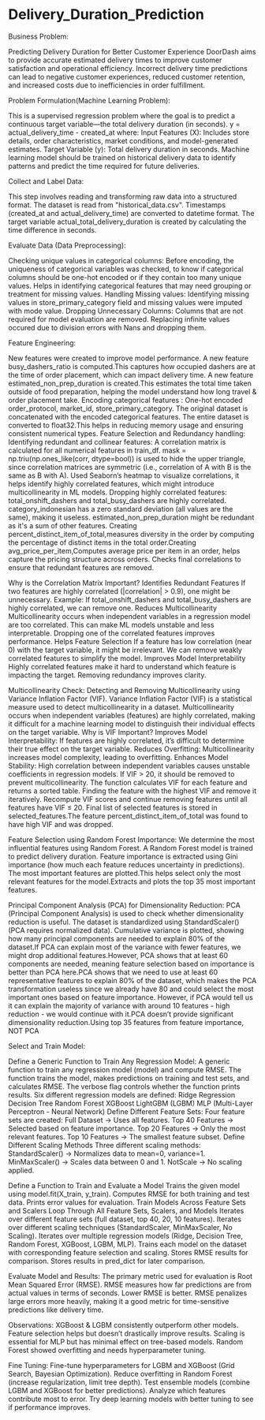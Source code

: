 # Delivery_Duration_Prediction
Business Problem:

Predicting Delivery Duration for Better Customer Experience DoorDash aims to provide accurate estimated delivery times to improve customer satisfaction and operational efficiency. Incorrect delivery time predictions can lead to negative customer experiences, reduced customer retention, and increased costs due to inefficiencies in order fulfillment.

Problem Formulation(Machine Learning Problem):

This is a supervised regression problem where the goal is to predict a continuous target variable—the total delivery duration (in seconds). 
y = actual_delivery_time - created_at 
where: Input Features (X): Includes store details, order characteristics, market conditions, and model-generated estimates. Target Variable (y): Total delivery duration in seconds. Machine learning model should be trained on historical delivery data to identify patterns and predict the time required for future deliveries.

Collect and Label Data:

This step involves reading and transforming raw data into a structured format. The dataset is read from "historical_data.csv". Timestamps (created_at and actual_delivery_time) are converted to datetime format. The target variable actual_total_delivery_duration is created by calculating the time difference in seconds.

Evaluate Data (Data Preprocessing):

Checking unique values in categorical columns: Before encoding, the uniqueness of categorical variables was checked, to know if categorical columns should be one-hot encoded or if they contain too many unique values. 
Helps in identifying categorical features that may need grouping or treatment for missing values. 
Handling Missing values: Identifying missing values in store_primary_category field and missing values were imputed with mode value. 
Dropping Unnecessary Columns: Columns that are not required for model evaluation are removed. Replacing infinite values occured due to division errors with Nans and dropping them.

Feature Engineering:

New features were created to improve model performance.
A new feature busy_dashers_ratio is computed.This captures how occupied dashers are at the time of order placement, which can impact delivery time.
A new feature estimated_non_prep_duration is created.This estimates the total time taken outside of food preparation, helping the model understand how long travel & order placement take.
Encoding categorical features : One-hot encoded order_protocol, market_id, store_primary_category.
The original dataset is concatenated with the encoded categorical features.
The entire dataset is converted to float32.This helps in reducing memory usage and ensuring consistent numerical types.
Feature Selection and Redundancy handling:
Identifying redundant and collinear features:
A correlation matrix is calculated for all numerical features in train_df.
mask = np.triu(np.ones_like(corr, dtype=bool)) is used to hide the upper triangle, since correlation matrices are symmetric (i.e., correlation of A with B is the same as B with A).
Used Seaborn’s heatmap to visualize correlations, it helps identify highly correlated features, which might introduce multicollinearity in ML models.
Dropping highly correlated features:
total_onshift_dashers and total_busy_dashers are highly correlated.
category_indonesian has a zero standard deviation (all values are the same), making it useless.
estimated_non_prep_duration might be redundant as it's a sum of other features.
Creating percent_distinct_item_of_total,measures diversity in the order by computing the percentage of distinct items in the total order.Creating avg_price_per_item,Computes average price per item in an order, helps capture the pricing structure across orders.
Checks final correlations to ensure that redundant features are removed.

Why is the Correlation Matrix Important?
Identifies Redundant Features
If two features are highly correlated (|correlation| > 0.9), one might be unnecessary.
Example: If total_onshift_dashers and total_busy_dashers are highly correlated, we can remove one.
Reduces Multicollinearity
Multicollinearity occurs when independent variables in a regression model are too correlated.
This can make ML models unstable and less interpretable.
Dropping one of the correlated features improves performance.
Helps Feature Selection
If a feature has low correlation (near 0) with the target variable, it might be irrelevant.
We can remove weakly correlated features to simplify the model.
Improves Model Interpretability
Highly correlated features make it hard to understand which feature is impacting the target.
Removing redundancy improves clarity.

Multicollinearity Check:
Detecting and Removing Multicollinearity using Variance Inflation Factor (VIF).
Variance Inflation Factor (VIF) is a statistical measure used to detect multicollinearity in a dataset. Multicollinearity occurs when independent variables (features) are highly correlated, making it difficult for a machine learning model to distinguish their individual effects on the target variable.
Why is VIF Important?
Improves Model Interpretability: If features are highly correlated, it’s difficult to determine their true effect on the target variable.
Reduces Overfitting: Multicollinearity increases model complexity, leading to overfitting.
Enhances Model Stability: High correlation between independent variables causes unstable coefficients in regression models.
If VIF > 20, it should be removed to prevent multicollinearity.
The function calculates VIF for each feature and returns a sorted table.
Finding the feature with the highest VIF and remove it iteratively.
Recompute VIF scores and continue removing features until all features have VIF ≤ 20.
Final list of selected features is stored in selected_features.The feature percent_distinct_item_of_total was found to have high VIF and was dropped.

Feature Selection using Random Forest Importance: We determine the most influential features using Random Forest.
A Random Forest model is trained to predict delivery duration.
Feature importance is extracted using Gini importance (how much each feature reduces uncertainty in predictions).
The most important features are plotted.This helps select only the most relevant features for the model.Extracts and plots the top 35 most important features.

Principal Component Analysis (PCA) for Dimensionality Reduction:
PCA (Principal Component Analysis) is used to check whether dimensionality reduction is useful.
The dataset is standardized using StandardScaler() (PCA requires normalized data).
Cumulative variance is plotted, showing how many principal components are needed to explain 80% of the dataset.If PCA can explain most of the variance with fewer features, we might drop additional features.However, PCA shows that at least 60 components are needed, meaning feature selection based on importance is better than PCA here.PCA shows that we need to use at least 60 representative features to explain 80% of the dataset, which makes the PCA transformation useless since we already have 80 and could select the most important ones based on feature importance. However, if PCA would tell us it can explain the majority of variance with around 10 features - high reduction - we would continue with it.PCA doesn’t provide significant dimensionality reduction.Using top 35 features from feature importance, NOT PCA


Select and Train Model:

Define a Generic Function to Train Any Regression Model:
A generic function to train any regression model (model) and compute RMSE.
The function trains the model, makes predictions on training and test sets, and calculates RMSE.
The verbose flag controls whether the function prints results.
Six different regression models are defined:
Ridge Regression
Decision Tree
Random Forest
XGBoost
LightGBM (LGBM)
MLP (Multi-Layer Perceptron - Neural Network)
Define Different Feature Sets:
Four feature sets are created:
Full Dataset → Uses all features.
Top 40 Features → Selected based on feature importance.
Top 20 Features → Only the most relevant features.
Top 10 Features → The smallest feature subset.
Define Different Scaling Methods
Three different scaling methods:
StandardScaler() → Normalizes data to mean=0, variance=1.
MinMaxScaler() → Scales data between 0 and 1.
NotScale → No scaling applied.

Define a Function to Train and Evaluate a Model
Trains the given model using model.fit(X_train, y_train).
Computes RMSE for both training and test data.
Prints error values for evaluation.
Train Models Across Feature Sets and Scalers
Loop Through All Feature Sets, Scalers, and Models
Iterates over different feature sets (full dataset, top 40, 20, 10 features).
Iterates over different scaling techniques (StandardScaler, MinMaxScaler, No Scaling).
Iterates over multiple regression models (Ridge, Decision Tree, Random Forest, XGBoost, LGBM, MLP).
Trains each model on the dataset with corresponding feature selection and scaling.
Stores RMSE results for comparison.
Stores results in pred_dict for later comparison.


Evaluate Model and Results:
The primary metric used for evaluation is Root Mean Squared Error (RMSE).
RMSE measures how far predictions are from actual values in terms of seconds.
Lower RMSE is better.
RMSE penalizes large errors more heavily, making it a good metric for time-sensitive predictions like delivery time.


Observations:
XGBoost & LGBM consistently outperform other models.
Feature selection helps but doesn’t drastically improve results.
Scaling is essential for MLP but has minimal effect on tree-based models.
Random Forest showed overfitting and needs hyperparameter tuning.


Fine Tuning:
Fine-tune hyperparameters for LGBM and XGBoost (Grid Search, Bayesian Optimization).
Reduce overfitting in Random Forest (increase regularization, limit tree depth).
Test ensemble models (combine LGBM and XGBoost for better predictions).
Analyze which features contribute most to error.
Try deep learning models with better tuning to see if performance improves.



